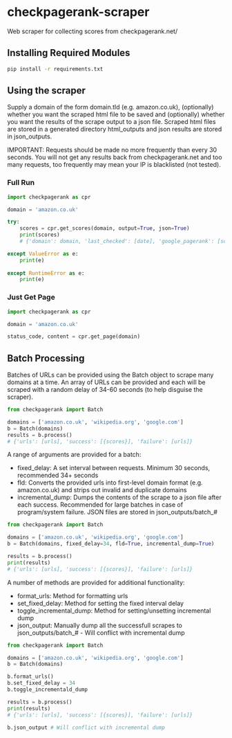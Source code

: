 # checkpagerank-scraper
Web scraper for collecting scores from checkpagerank.net/

## Installing Required Modules
```bash
pip install -r requirements.txt
```

## Using the scraper
Supply a domain of the form domain.tld (e.g. amazon.co.uk), (optionally) whether you want the scraped html file to be saved and (optionally) whether you want the results of the scrape output to a json file. Scraped html files are stored in a generated directory html_outputs and json results are stored in json_outputs.

IMPORTANT: Requests should be made no more frequently than every 30 seconds. You will not get any results back from checkpagerank.net and too many requests, too frequently may mean your IP is blacklisted (not tested).

### Full Run
```python
import checkpagerank as cpr

domain = 'amazon.co.uk'

try:
    scores = cpr.get_scores(domain, output=True, json=True)
    print(scores)
    # {'domain': domain, 'last_checked': [date], 'google_pagerank': [score], ...}

except ValueError as e:
    print(e)
    
except RuntimeError as e:
    print(e)
```

### Just Get Page
```python
import checkpagerank as cpr

domain = 'amazon.co.uk'

status_code, content = cpr.get_page(domain)
```

## Batch Processing
Batches of URLs can be provided using the Batch object to scrape many domains at a time. An array of URLs can be provided and each will be scraped with a random delay of 34-60 seconds (to help disguise the scraper). 

```python
from checkpagerank import Batch

domains = ['amazon.co.uk', 'wikipedia.org', 'google.com'] 
b = Batch(domains)
results = b.process()
# {'urls': [urls], 'success': [{scores}], 'failure': [urls]}
```
A range of arguments are provided for a batch:
* fixed_delay: A set interval between requests. Minimum 30 seconds, recommended 34+ seconds
* fld: Converts the provided urls into first-level domain format (e.g. amazon.co.uk) and strips out invalid and duplicate domains
* incremental_dump: Dumps the contents of the scrape to a json file after each success. Recommended for large batches in case of program/system failure. JSON files are stored in json_outputs/batch_#
```python
from checkpagerank import Batch

domains = ['amazon.co.uk', 'wikipedia.org', 'google.com'] 
b = Batch(domains, fixed_delay=34, fld=True, incremental_dump=True)

results = b.process()
print(results)
# {'urls': [urls], 'success': [{scores}], 'failure': [urls]}
```
A number of methods are provided for additional functionality:
* format_urls: Method for formatting urls
* set_fixed_delay: Method for setting the fixed interval delay
* toggle_incremental_dump: Method for setting/unsetting incremental dump
* json_output: Manually dump all the successfull scrapes to json_outputs/batch_# - Will conflict with incremental dump
```python
from checkpagerank import Batch

domains = ['amazon.co.uk', 'wikipedia.org', 'google.com'] 
b = Batch(domains)

b.format_urls()
b.set_fixed_delay = 34
b.toggle_incrementald_dump

results = b.process()
print(results)
# {'urls': [urls], 'success': [{scores}], 'failure': [urls]}

b.json_output # Will conflict with incremental dump
```